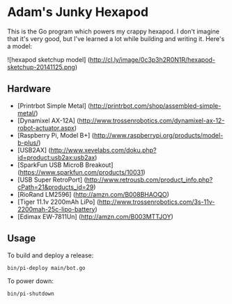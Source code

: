 # Adam's Junky Hexapod

This is the Go program which powers my crappy hexapod. I don't imagine that it's
very good, but I've learned a lot while building and writing it. Here's a model:

![hexapod sketchup model] (http://cl.ly/image/0c3p3h2R0N1R/hexapod-sketchup-20141125.png)


## Hardware

* [Printrbot Simple Metal] (http://printrbot.com/shop/assembled-simple-metal/)
* [Dynamixel AX-12A] (http://www.trossenrobotics.com/dynamixel-ax-12-robot-actuator.aspx)
* [Raspberry Pi, Model B+] (http://www.raspberrypi.org/products/model-b-plus/)
* [USB2AX] (http://www.xevelabs.com/doku.php?id=product:usb2ax:usb2ax)
* [SparkFun USB MicroB Breakout] (https://www.sparkfun.com/products/10031)
* [USB Super RetroPort] (http://www.retrousb.com/product_info.php?cPath=21&products_id=29)
* [RioRand LM2596] (http://amzn.com/B008BHAOQO)
* [Tiger 11.1v 2200mAh LiPo] (http://www.trossenrobotics.com/3s-11v-2200mah-25c-lipo-battery)
* [Edimax EW-7811Un] (http://amzn.com/B003MTTJOY)


## Usage

To build and deploy a release:

    bin/pi-deploy main/bot.go

To power down:

    bin/pi-shutdown
